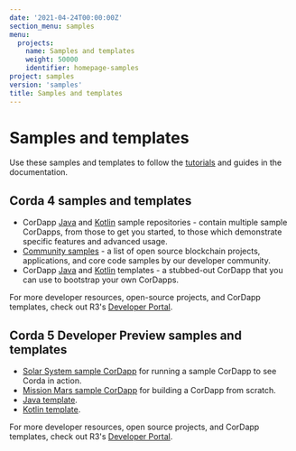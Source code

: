 ```yaml
---
date: '2021-04-24T00:00:00Z'
section_menu: samples
menu:
  projects:
    name: Samples and templates
    weight: 50000
    identifier: homepage-samples
project: samples
version: 'samples'
title: Samples and templates
---
```


# Samples and templates

Use these samples and templates to follow the [tutorials](tutorials.html) and guides in the documentation.

## Corda 4 samples and templates

* CorDapp [Java](https://github.com/corda/samples-java) and [Kotlin](https://github.com/corda/samples-kotlin) sample repositories - contain multiple sample CorDapps, from those to get you started, to those which demonstrate specific features and advanced usage.
* [Community samples](https://www.corda.net/samples/) - a list of open source blockchain projects, applications, and core code samples by our developer community.
* CorDapp [Java](https://github.com/corda/cordapp-template-java) and [Kotlin](https://github.com/corda/cordapp-template-kotlin) templates - a stubbed-out CorDapp that you can use to bootstrap your own CorDapps.

For more developer resources, open-source projects, and CorDapp templates, check out R3's [Developer Portal](https://developer.r3.com/corda/).

## Corda 5 Developer Preview samples and templates

* [Solar System sample CorDapp](https://github.com/corda/Corda5-SolarSystem) for running a sample CorDapp to see Corda in action.
* [Mission Mars sample CorDapp](https://github.com/corda/samples-kotlin-corda5/tree/main/tutorial/missionmars) for building a CorDapp from scratch.
* [Java template](https://github.com/corda/corda5-cordapp-template-java).
* [Kotlin template](https://github.com/corda/corda5-cordapp-template-kotlin).

For more developer resources, open source projects, and CorDapp templates, check out R3's [Developer Portal](https://developer.r3.com/corda/).
